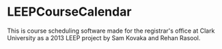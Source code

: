 LEEPCourseCalendar
==================
This is course scheduling software made for the registrar's office 
at Clark University as a 2013 LEEP project by Sam Kovaka and Rehan Rasool.
